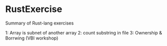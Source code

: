# RustExercise
Summary of Rust-lang exercises

1: Array is subnet of another array
2: count substring in file
3: Ownership & Borrwing (VBI workshop)
